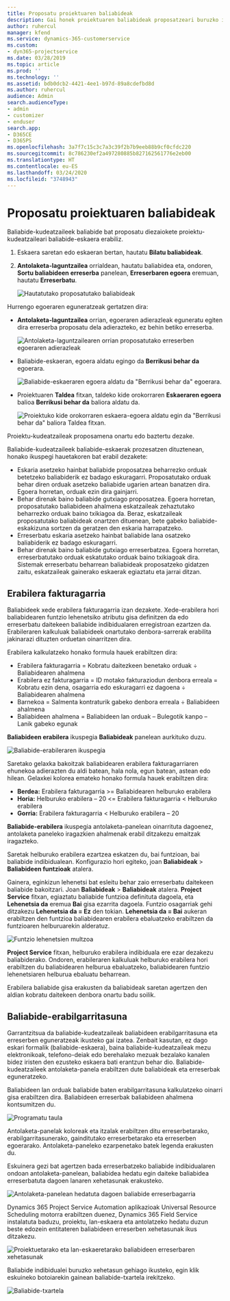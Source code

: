 ```yaml
---
title: Proposatu proiektuaren baliabideak
description: Gai honek proiektuaren baliabideak proposatzeari buruzko informazioa ematen du.
author: ruhercul
manager: kfend
ms.service: dynamics-365-customerservice
ms.custom:
- dyn365-projectservice
ms.date: 03/28/2019
ms.topic: article
ms.prod: ''
ms.technology: ''
ms.assetid: bdb0dcb2-4421-4ee1-b97d-89a8cdefbd8d
ms.author: ruhercul
audience: Admin
search.audienceType:
- admin
- customizer
- enduser
search.app:
- D365CE
- D365PS
ms.openlocfilehash: 3a7f7c15c3c7a3c39f2b7b9eeb88b9cf0cfdc220
ms.sourcegitcommit: 8c786230ef2a497280885b827162561776e2eb00
ms.translationtype: HT
ms.contentlocale: eu-ES
ms.lasthandoff: 03/24/2020
ms.locfileid: "3748943"
---
```

# <a name="propose-project-resources"></a>Proposatu proiektuaren baliabideak

Baliabide-kudeatzaileek baliabide bat proposatu diezaiokete proiektu-kudeatzaileari baliabide-eskaera erabiliz.

1. Eskaera saretan edo eskaeran bertan, hautatu **Bilatu baliabideak**.
2. **Antolaketa-laguntzailea** orrialdean, hautatu baliabidea eta, ondoren, **Sortu baliabideen erreserba** panelean, **Erreserbaren egoera** eremuan, hautatu **Erreserbatu**.

    ![Hautatutako proposatutako baliabideak](media/Resource-Management-image62.png)

Hurrengo egoeraren eguneratzeak gertatzen dira:

- **Antolaketa-laguntzailea** orrian, egoeraren adierazleak eguneratu egiten dira erreserba proposatu dela adierazteko, ez behin betiko erreserba.

    ![Antolaketa-laguntzailearen orrian proposatutako erreserben egoeraren adierazleak](media/Resource-Management-image63.png)

- Baliabide-eskaeran, egoera aldatu egingo da **Berrikusi behar da** egoerara.

    ![Baliabide-eskaeraren egoera aldatu da "Berrikusi behar da" egoerara.](media/Resource-Management-image64.png)

- Proiektuaren **Taldea** fitxan, taldeko kide orokorraren **Eskaeraren egoera** balioa **Berrikusi behar da** baliora aldatu da.

    ![Proiektuko kide orokorraren eskaera-egoera aldatu egin da "Berrikusi behar da" baliora Taldea fitxan.](media/Resource-Management-image48.png)

Proiektu-kudeatzaileak proposamena onartu edo baztertu dezake.

Baliabide-kudeatzaileek baliabide-eskaerak prozesatzen dituztenean, honako ikuspegi hauetakoren bat erabil dezakete:

- Eskaria asetzeko hainbat baliabide proposatzea beharrezko orduak betetzeko baliabiderik ez badago eskuragarri. Proposatutako orduak behar diren orduak asetzeko baliabide ugarien artean banatzen dira. Egoera horretan, orduak ezin dira gainjarri.
- Behar direnak baino baliabide gutxiago proposatzea. Egoera horretan, proposatutako baliabideen ahalmena eskatzaileak zehaztutako beharrezko orduak baino txikiagoa da. Beraz, eskatzaileak proposatutako baliabideak onartzen dituenean, bete gabeko baliabide-eskakizuna sortzen da geratzen den eskaria harrapatzeko.
- Erreserbatu eskaria asetzeko hainbat baliabide lana osatzeko baliabiderik ez badago eskuragarri.
- Behar direnak baino baliabide gutxiago erreserbatzea. Egoera horretan, erreserbatutako orduak eskatutako orduak baino txikiagoak dira. Sistemak erreserbatu beharrean baliabideak proposatzeko gidatzen zaitu, eskatzaileak gainerako eskaerak egiaztatu eta jarrai ditzan.

## <a name="billable-utilization"></a>Erabilera fakturagarria

Baliabideek xede erabilera fakturagarria izan dezakete. Xede-erabilera hori baliabidearen funtzio lehenetsiko atributu gisa definitzen da edo erreserbatu daitekeen baliabide indibidualaren erregistroan ezartzen da. Erabileraren kalkuluak baliabideek onartutako denbora-sarrerak erabilita jakinarazi dituzten orduetan oinarritzen dira.

Erabilera kalkulatzeko honako formula hauek erabiltzen dira:

- Erabilera fakturagarria = Kobratu daitezkeen benetako orduak ÷ Baliabidearen ahalmena
- Erabilera ez fakturagarria = ID motako fakturaziodun denbora erreala = Kobratu ezin dena, osagarria edo eskuragarri ez dagoena ÷ Baliabidearen ahalmena
- Barnekoa = Salmenta kontraturik gabeko denbora erreala ÷ Baliabideen ahalmena
- Baliabideen ahalmena = Baliabideen lan orduak – Bulegotik kanpo – Lanik gabeko egunak

**Baliabideen erabilera** ikuspegia **Baliabideak** panelean aurkituko duzu.

![Baliabide-erabileraren ikuspegia](media/Resource-Management-image65.png)

Saretako gelaxka bakoitzak baliabidearen erabilera fakturagarriaren ehunekoa adierazten du aldi batean, hala nola, egun batean, astean edo hilean. Gelaxkei kolorea emateko honako formula hauek erabiltzen dira:

- **Berdea:** Erabilera fakturagarria \>= Baliabidearen helburuko erabilera
- **Horia:** Helburuko erabilera – 20 \<= Erabilera fakturagarria \< Helburuko erabilera
- **Gorria:** Erabilera fakturagarria \< Helburuko erabilera – 20

**Baliabide-erabilera** ikuspegia antolaketa-panelean oinarrituta dagoenez, antolaketa paneleko iragazkien ahalmenak erabil ditzakezu emaitzak iragazteko.

Saretak helburuko erabilera ezartzea eskatzen du, bai funtzioan, bai baliabide indibidualean. Konfigurazio hori egiteko, joan **Baliabideak** \> **Baliabideen funtzioak** atalera.

Gainera, eginkizun lehenetsi bat esleitu behar zaio erreserbatu daitekeen baliabide bakoitzari. Joan **Baliabideak** \> **Baliabideak** atalera. **Project Service** fitxan, egiaztatu baliabide funtzioa definituta dagoela, eta **Lehenetsia da** eremua **Bai** gisa ezarrita dagoela. Funtzio osagarriak gehi ditzakezu **Lehenetsia da = Ez** den tokian. **Lehenetsia da = Bai** aukeran erabiltzen den funtzioa baliabidearen erabilera ebaluatzeko erabiltzen da funtzioaren helburuarekin alderatuz.

![Funtzio lehenetsien multzoa](media/Resource-Management-image67.png)

**Project Service** fitxan, helburuko erabilera indibiduala ere ezar dezakezu baliabiderako. Ondoren, erabileraren kalkuluak helburuko erabilera hori erabiltzen du baliabidearen helburua ebaluatzeko, baliabidearen funtzio lehenetsiaren helburua ebaluatu beharrean.

Erabilera baliabide gisa erakusten da baliabideak saretan agertzen den aldian kobratu daitekeen denbora onartu badu soilik.

## <a name="resource-availability"></a>Baliabide-erabilgarritasuna

Garrantzitsua da baliabide-kudeatzaileak baliabideen erabilgarritasuna eta erreserben eguneratzeak ikusteko gai izatea. Zenbait kasutan, ez dago eskari formalik (baliabide-eskaera), baina baliabide-kudeatzaileak mezu elektronikoak, telefono-deiak edo berehalako mezuak bezalako kanalen bidez iristen den ezusteko eskaera bati erantzun behar dio. Baliabide-kudeatzaileek antolaketa-panela erabiltzen dute baliabideak eta erreserbak eguneratzeko.

Baliabideen lan orduak baliabide baten erabilgarritasuna kalkulatzeko oinarri gisa erabiltzen dira. Baliabideen erreserbak baliabideen ahalmena kontsumitzen du.

![Programatu taula](media/Resource-Management-image68.png)

Antolaketa-panelak koloreak eta itzalak erabiltzen ditu erreserbetarako, erabilgarritasunerako, gainditutako erreserbetarako eta erreserben egoerarako. Antolaketa-paneleko ezarpenetako batek legenda erakusten du.

Eskuinera gezi bat agertzen bada erreserbatzeko baliabide indibidualaren ondoan antolaketa-panelean, baliabidea hedatu egin daiteke baliabidea erreserbatuta dagoen lanaren xehetasunak erakusteko.

![Antolaketa-panelean hedatuta dagoen baliabide erreserbagarria](media/Resource-Management-image69.png)

Dynamics 365 Project Service Automation aplikazioak Universal Resource Scheduling motorra erabiltzen duenez, Dynamics 365 Field Service instalatuta baduzu, proiektu, lan-eskaera eta antolatzeko hedatu duzun beste edozein entitateren baliabideen erreserben xehetasunak ikus ditzakezu.

![Proiektuetarako eta lan-eskaeretarako baliabideen erreserbaren xehetasunak](media/Resource-Management-image70.png)

Baliabide indibidualei buruzko xehetasun gehiago ikusteko, egin klik eskuineko botoiarekin gainean baliabide-txartela irekitzeko.

![Baliabide-txartela](media/Resource-Management-image71.png)
